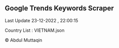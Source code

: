 

## Google Trends Keywords Scraper 
 
Last Update 23-12-2022 , 22:00:15

Country List :
VIETNAM.json



© Abdul Muttaqin 
